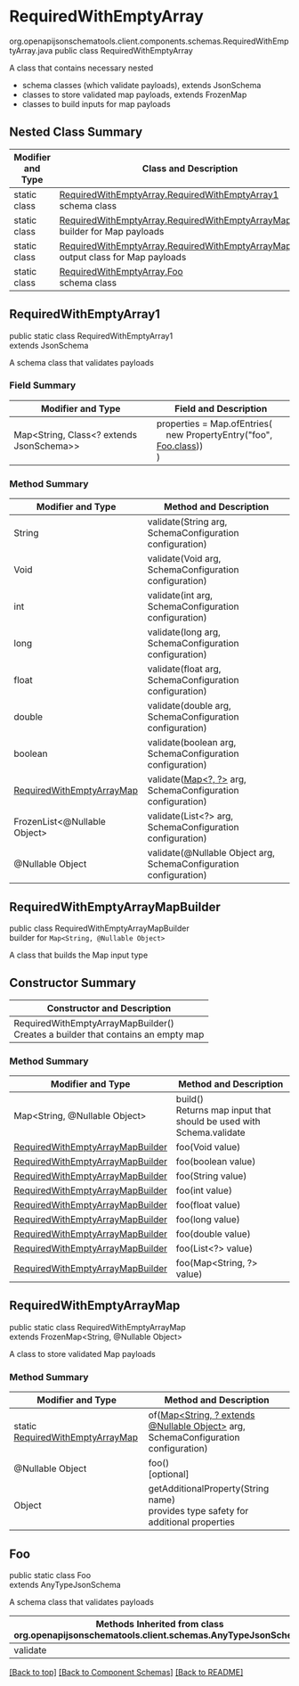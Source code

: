 # RequiredWithEmptyArray
org.openapijsonschematools.client.components.schemas.RequiredWithEmptyArray.java
public class RequiredWithEmptyArray

A class that contains necessary nested
- schema classes (which validate payloads), extends JsonSchema
- classes to store validated map payloads, extends FrozenMap
- classes to build inputs for map payloads

## Nested Class Summary
| Modifier and Type | Class and Description |
| ----------------- | ---------------------- |
| static class | [RequiredWithEmptyArray.RequiredWithEmptyArray1](#requiredwithemptyarray1)<br> schema class |
| static class | [RequiredWithEmptyArray.RequiredWithEmptyArrayMapBuilder](#requiredwithemptyarraymapbuilder)<br> builder for Map payloads |
| static class | [RequiredWithEmptyArray.RequiredWithEmptyArrayMap](#requiredwithemptyarraymap)<br> output class for Map payloads |
| static class | [RequiredWithEmptyArray.Foo](#foo)<br> schema class |

## RequiredWithEmptyArray1
public static class RequiredWithEmptyArray1<br>
extends JsonSchema

A schema class that validates payloads

### Field Summary
| Modifier and Type | Field and Description |
| ----------------- | ---------------------- |
| Map<String, Class<? extends JsonSchema>> | properties = Map.ofEntries(<br>&nbsp;&nbsp;&nbsp;&nbsp;new PropertyEntry("foo", [Foo.class](#foo)))<br>)<br> |

### Method Summary
| Modifier and Type | Method and Description |
| ----------------- | ---------------------- |
| String | validate(String arg, SchemaConfiguration configuration) |
| Void | validate(Void arg, SchemaConfiguration configuration) |
| int | validate(int arg, SchemaConfiguration configuration) |
| long | validate(long arg, SchemaConfiguration configuration) |
| float | validate(float arg, SchemaConfiguration configuration) |
| double | validate(double arg, SchemaConfiguration configuration) |
| boolean | validate(boolean arg, SchemaConfiguration configuration) |
| [RequiredWithEmptyArrayMap](#requiredwithemptyarraymap) | validate([Map&lt;?, ?&gt;](#requiredwithemptyarraymapbuilder) arg, SchemaConfiguration configuration) |
| FrozenList<@Nullable Object> | validate(List<?> arg, SchemaConfiguration configuration) |
| @Nullable Object | validate(@Nullable Object arg, SchemaConfiguration configuration) |
## RequiredWithEmptyArrayMapBuilder
public class RequiredWithEmptyArrayMapBuilder<br>
builder for `Map<String, @Nullable Object>`

A class that builds the Map input type

## Constructor Summary
| Constructor and Description |
| --------------------------- |
| RequiredWithEmptyArrayMapBuilder()<br>Creates a builder that contains an empty map |

### Method Summary
| Modifier and Type | Method and Description |
| ----------------- | ---------------------- |
| Map<String, @Nullable Object> | build()<br>Returns map input that should be used with Schema.validate |
| [RequiredWithEmptyArrayMapBuilder](#requiredwithemptyarraymapbuilder) | foo(Void value) |
| [RequiredWithEmptyArrayMapBuilder](#requiredwithemptyarraymapbuilder) | foo(boolean value) |
| [RequiredWithEmptyArrayMapBuilder](#requiredwithemptyarraymapbuilder) | foo(String value) |
| [RequiredWithEmptyArrayMapBuilder](#requiredwithemptyarraymapbuilder) | foo(int value) |
| [RequiredWithEmptyArrayMapBuilder](#requiredwithemptyarraymapbuilder) | foo(float value) |
| [RequiredWithEmptyArrayMapBuilder](#requiredwithemptyarraymapbuilder) | foo(long value) |
| [RequiredWithEmptyArrayMapBuilder](#requiredwithemptyarraymapbuilder) | foo(double value) |
| [RequiredWithEmptyArrayMapBuilder](#requiredwithemptyarraymapbuilder) | foo(List<?> value) |
| [RequiredWithEmptyArrayMapBuilder](#requiredwithemptyarraymapbuilder) | foo(Map<String, ?> value) |

## RequiredWithEmptyArrayMap
public static class RequiredWithEmptyArrayMap<br>
extends FrozenMap<String, @Nullable Object>

A class to store validated Map payloads

### Method Summary
| Modifier and Type | Method and Description |
| ----------------- | ---------------------- |
| static [RequiredWithEmptyArrayMap](#requiredwithemptyarraymap) | of([Map<String, ? extends @Nullable Object>](#requiredwithemptyarraymapbuilder) arg, SchemaConfiguration configuration) |
| @Nullable Object | foo()<br>[optional] |
| Object | getAdditionalProperty(String name)<br>provides type safety for additional properties |

## Foo
public static class Foo<br>
extends AnyTypeJsonSchema

A schema class that validates payloads

| Methods Inherited from class org.openapijsonschematools.client.schemas.AnyTypeJsonSchema |
| ------------------------------------------------------------------ |
| validate                                                           |

[[Back to top]](#top) [[Back to Component Schemas]](../../../README.md#Component-Schemas) [[Back to README]](../../../README.md)
